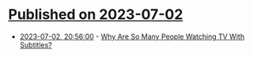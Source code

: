 # [Published on 2023-07-02](index.md)

* [2023-07-02, 20:56:00](https://entertainment.slashdot.org/story/23/07/02/2054221/why-are-so-many-people-watching-tv-with-subtitles?utm_source=rss1.0mainlinkanon&utm_medium=feed) - [Why Are So Many People Watching TV With Subtitles?](https://entertainment.slashdot.org/story/23/07/02/2054221/why-are-so-many-people-watching-tv-with-subtitles?utm_source=rss1.0mainlinkanon&utm_medium=feed)
